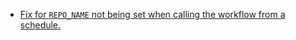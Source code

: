 - [Fix for `REPO_NAME` not being set when calling the workflow from a schedule.](https://github.com/hashicorp/actions-docker-build/pull/18)
